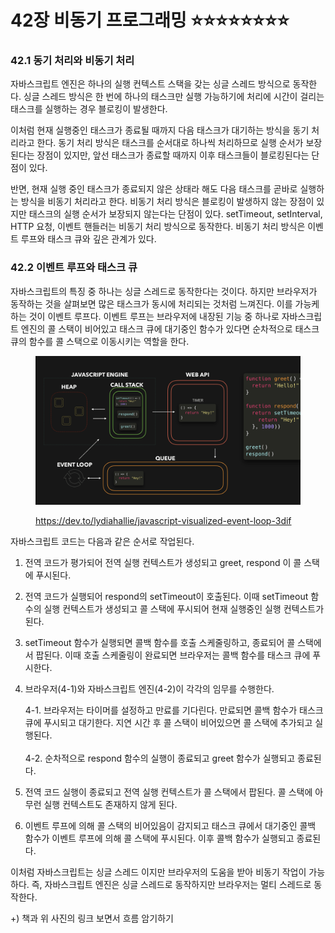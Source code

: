 # 42장 비동기 프로그래밍 ⭐⭐⭐⭐⭐⭐⭐⭐

### 42.1 동기 처리와 비동기 처리

자바스크립트 엔진은 하나의 실행 컨텍스트 스택을 갖는 싱글 스레드 방식으로 동작한다. 싱글 스레드 방식은 한 번에 하나의 태스크만 실행 가능하기에 처리에 시간이 걸리는 태스크를 실행하는 경우 블로킹이 발생한다.

이처럼 현재 실행중인 태스크가 종료될 때까지 다음 태스크가 대기하는 방식을 동기 처리라고 한다. 동기 처리 방식은 태스크를 순서대로 하나씩 처리하므로 실행 순서가 보장된다는 장점이 있지만, 앞선 태스크가 종료할 때까지 이후 태스크들이 블로킹된다는 단점이 있다.

반면, 현재 실행 중인 태스크가 종료되지 않은 상태라 해도 다음 태스크를 곧바로 실행하는 방식을 비동기 처리라고 한다. 비동기 처리 방식은 블로킹이 발생하지 않는 장점이 있지만 태스크의 실행 순서가 보장되지 않는다는 단점이 있다. setTimeout, setInterval, HTTP 요청, 이벤트 핸들러는 비동기 처리 방식으로 동작한다. 비동기 처리 방식은 이벤트 루프와 태스크 큐와 깊은 관계가 있다.



### 42.2 이벤트 루프와 태스크 큐

자바스크립트의 특징 중 하나는 싱글 스레드로 동작한다는 것이다. 하지만 브라우저가 동작하는 것을 살펴보면 많은 태스크가 동시에 처리되는 것처럼 느껴진다. 이를 가능케 하는 것이 이벤트 루프다. 이벤트 루프는 브라우저에 내장된 기능 중 하나로 자바스크립트 엔진의 콜 스택이 비어있고 태스크 큐에 대기중인 함수가 있다면 순차적으로 태스크 큐의 함수를 콜 스택으로 이동시키는 역할을 한다.

<figure><img src="../../.gitbook/assets/image (1) (1) (1) (1) (1) (1).png" alt=""><figcaption><p><a href="https://dev.to/lydiahallie/javascript-visualized-event-loop-3dif">https://dev.to/lydiahallie/javascript-visualized-event-loop-3dif</a></p></figcaption></figure>

자바스크립트 코드는 다음과 같은 순서로 작업된다.

1. 전역 코드가 평가되어 전역 실행 컨텍스트가 생성되고 greet, respond 이 콜 스택에 푸시된다.
2. 전역 코드가 실행되어 respond의 setTimeout이 호출된다. 이때 setTimeout 함수의 실행 컨텍스트가 생성되고 콜 스택에 푸시되어 현재 실행중인 실행 컨텍스트가 된다.&#x20;
3. setTimeout 함수가 실행되면 콜백 함수를 호출 스케줄링하고, 종료되어 콜 스택에서 팝된다. 이때 호출 스케줄링이 완료되면 브라우저는 콜백 함수를 태스크 큐에 푸시한다.
4.  브라우저(4-1)와 자바스크립트 엔진(4-2)이 각각의 임무를 수행한다.

    4-1. 브라우저는 타이머를 설정하고 만료를 기다린다. 만료되면 콜백 함수가 태스크 큐에 푸시되고 대기한다. 지연 시간 후 콜 스택이 비어있으면 콜 스택에 추가되고 실행된다.\
    \
    4-2. 순차적으로 respond 함수의 실행이 종료되고 greet 함수가 실행되고 종료된다.
5. 전역 코드 실행이 종료되고 전역 실행 컨텍스트가 콜 스택에서 팝된다. 콜 스택에 아무런 실행 컨텍스트도 존재하지 않게 된다.
6. 이벤트 루프에 의해 콜 스택의 비어있음이 감지되고 태스크 큐에서 대기중인 콜백 함수가 이벤트 루프에 의해 콜 스택에 푸시된다. 이후 콜백 함수가 실행되고 종료된다.

이처럼 자바스크립트는 싱글 스레드 이지만 브라우저의 도움을 받아 비동기 작업이 가능하다. 즉, 자바스크립트 엔진은 싱글 스레드로 동작하지만 브라우저는 멀티 스레드로 동작한다.



\+) 책과 위 사진의 링크 보면서 흐름 암기하기


